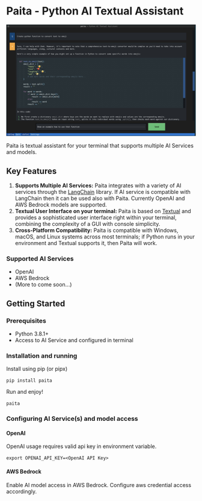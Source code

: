 # Paita - Python AI Textual Assistant
<img src="./imgs/paita.jpg" width="800">

Paita is textual assistant for your terminal that supports multiple AI Services and models.

## Key Features
1. **Supports Multiple AI Services:** Paita integrates with a variety of AI services through the [LangChain](https://python.langchain.com) library. If AI service is compatible with LangChain then it can be used also with Paita. Currently OpenAI and AWS Bedrock models are supported.
3. **Textual User Interface on your terminal:** Paita is based on [Textual](https://textual.textualize.io/) and provides a sophisticated user interface right within your terminal, combining the complexity of a GUI with console simplicity.                                                                                       
5. **Cross-Platform Compatibility:** Paita is compatible with Windows, macOS, and Linux systems across most terminals; if Python runs in your environment and Textual supports it, then Paita will work.

### Supported AI Services
* OpenAI
* AWS Bedrock
* (More to come soon...)

## Getting Started

### Prerequisites
- Python 3.8.1+
- Access to AI Service and configured in terminal

### Installation and running

Install using pip (or pipx)
```
pip install paita
```

Run and enjoy!
```
paita
```

### Configuring AI Service(s) and model access

#### OpenAI

OpenAI usage requires valid api key in environment variable.
```
export OPENAI_API_KEY=<OpenAI API Key>
```

#### AWS Bedrock

Enable AI model access in AWS Bedrock. Configure aws credential access accordingly.
